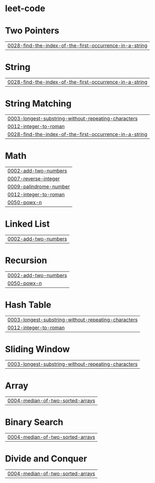 # leet-code


# Two Pointers
|  |
| ------- |
| [0028-find-the-index-of-the-first-occurrence-in-a-string](https://github.com/Ruhannn/leet-code/tree/master/0028-find-the-index-of-the-first-occurrence-in-a-string) |
# String
|  |
| ------- |
| [0028-find-the-index-of-the-first-occurrence-in-a-string](https://github.com/Ruhannn/leet-code/tree/master/0028-find-the-index-of-the-first-occurrence-in-a-string) |
# String Matching
|  |
| ------- |
| [0003-longest-substring-without-repeating-characters](https://github.com/Ruhannn/leet-code/tree/master/0003-longest-substring-without-repeating-characters) |
| [0012-integer-to-roman](https://github.com/Ruhannn/leet-code/tree/master/0012-integer-to-roman) |
| [0028-find-the-index-of-the-first-occurrence-in-a-string](https://github.com/Ruhannn/leet-code/tree/master/0028-find-the-index-of-the-first-occurrence-in-a-string) |
# Math
|  |
| ------- |
| [0002-add-two-numbers](https://github.com/Ruhannn/leet-code/tree/master/0002-add-two-numbers) |
| [0007-reverse-integer](https://github.com/Ruhannn/leet-code/tree/master/0007-reverse-integer) |
| [0009-palindrome-number](https://github.com/Ruhannn/leet-code/tree/master/0009-palindrome-number) |
| [0012-integer-to-roman](https://github.com/Ruhannn/leet-code/tree/master/0012-integer-to-roman) |
| [0050-powx-n](https://github.com/Ruhannn/leet-code/tree/master/0050-powx-n) |
# Linked List
|  |
| ------- |
| [0002-add-two-numbers](https://github.com/Ruhannn/leet-code/tree/master/0002-add-two-numbers) |
# Recursion
|  |
| ------- |
| [0002-add-two-numbers](https://github.com/Ruhannn/leet-code/tree/master/0002-add-two-numbers) |
| [0050-powx-n](https://github.com/Ruhannn/leet-code/tree/master/0050-powx-n) |
# Hash Table
|  |
| ------- |
| [0003-longest-substring-without-repeating-characters](https://github.com/Ruhannn/leet-code/tree/master/0003-longest-substring-without-repeating-characters) |
| [0012-integer-to-roman](https://github.com/Ruhannn/leet-code/tree/master/0012-integer-to-roman) |
# Sliding Window
|  |
| ------- |
| [0003-longest-substring-without-repeating-characters](https://github.com/Ruhannn/leet-code/tree/master/0003-longest-substring-without-repeating-characters) |
# Array
|  |
| ------- |
| [0004-median-of-two-sorted-arrays](https://github.com/Ruhannn/leet-code/tree/master/0004-median-of-two-sorted-arrays) |
# Binary Search
|  |
| ------- |
| [0004-median-of-two-sorted-arrays](https://github.com/Ruhannn/leet-code/tree/master/0004-median-of-two-sorted-arrays) |
# Divide and Conquer
|  |
| ------- |
| [0004-median-of-two-sorted-arrays](https://github.com/Ruhannn/leet-code/tree/master/0004-median-of-two-sorted-arrays) |